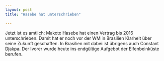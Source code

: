 ```yaml
---
layout: post
title: "Hasebe hat unterschrieben"

---
```


Jetzt ist es amtlich: Makoto Hasebe hat einen Vertrag bis 2016 unterschrieben. Damit hat er noch vor der WM in Brasilien Klarheit über seine Zukunft geschaffen. In Brasilien mit dabei ist übrigens auch Constant Djakpa. Der Ivorer wurde heute ins endgültige Aufgebot der Elfenbeinküste berufen.


